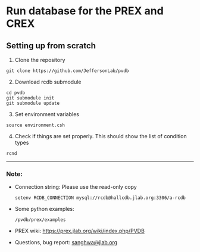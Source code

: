 # Run database for the PREX and CREX

## Setting up from scratch
1) Clone the repository
  ```
  git clone https://github.com/JeffersonLab/pvdb
  ``` 
2) Download rcdb submodule
  ```
  cd pvdb
  git submodule init
  git submodule update
  ```
3) Set environment variables
  ```
  source environment.csh
  ```
4) Check if things are set properly. This should show the list of condition types
  ```
  rcnd
  ```
-----------------------------------------------

### Note:
* Connection string:
Please use the read-only copy
  ```
  setenv RCDB_CONNECTION mysql://rcdb@hallcdb.jlab.org:3306/a-rcdb
  ```
* Some python examples: 
  ```
  /pvdb/prex/examples
  ```
* PREX wiki:
https://prex.jlab.org/wiki/index.php/PVDB

* Questions, bug report: sanghwa@jlab.org
